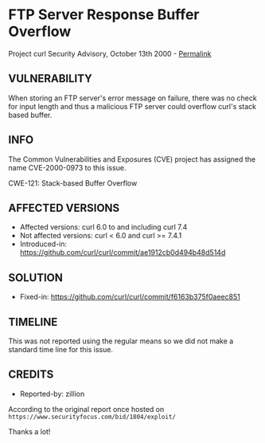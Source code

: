 FTP Server Response Buffer Overflow
===================================

Project curl Security Advisory, October 13th 2000 -
[Permalink](https://curl.se/docs/CVE-2000-0973.html)

VULNERABILITY
-------------

When storing an FTP server's error message on failure, there was no check for
input length and thus a malicious FTP server could overflow curl's stack based
buffer.

INFO
----

The Common Vulnerabilities and Exposures (CVE) project has assigned the name
CVE-2000-0973 to this issue.

CWE-121: Stack-based Buffer Overflow

AFFECTED VERSIONS
-----------------

- Affected versions: curl 6.0 to and including curl 7.4
- Not affected versions: curl < 6.0 and curl >= 7.4.1
- Introduced-in: https://github.com/curl/curl/commit/ae1912cb0d494b48d514d

SOLUTION
------------

- Fixed-in: https://github.com/curl/curl/commit/f6163b375f0aeec851

TIMELINE
---------

This was not reported using the regular means so we did not make a standard
time line for this issue.

CREDITS
-------

- Reported-by: zillion

According to the original report once hosted on
`https://www.securityfocus.com/bid/1804/exploit/`

Thanks a lot!

